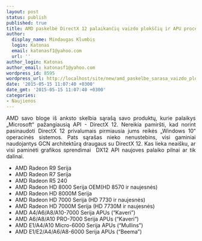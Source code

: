 ```yaml
---
layout: post
status: publish
published: true
title: AMD paskelbė DirectX 12 palaikančių vaizdo plokščių ir APU procesorių sąrašą
author:
  display_name: Mindaugas Klumbis
  login: Katonas
  email: katonasf1@yahoo.com
  url: ''
author_login: Katonas
author_email: katonasf1@yahoo.com
wordpress_id: 8595
wordpress_url: http://localhost/site/new/amd_paskelbe_sarasa_vaizdo_ploksciu_ir_apu_procesoriu_palaikanciu_directx_12/
date: '2015-05-15 11:07:40 +0300'
date_gmt: '2015-05-15 11:07:40 +0300'
categories:
- Naujienos
---
```

<p style="text-align: justify;">
	AMD savo bloge i&scaron; anksto skelbia sąra&scaron;ą savo produktų, kurie palaikys &bdquo;Microsoft&ldquo; pažangiausią API - DirectX 12. Nereikia pamir&scaron;ti, kad norint pasinaudoti DirectX 12 privalumais pirmiausia jums reikės &bdquo;Windows 10&ldquo; operacinės sistemos. Pats sąra&scaron;as nieko nenustebins, visi gaminiai naudojantys GCN architektūrą draugaus su DirectX 12. Kas lieka neai&scaron;ku, ar visi paminėti grafikos sprendimai &nbsp;DX12 API naujoves palaiko pilnai ar tik dalinai.</p>
<ul>
<li>
		AMD Radeon R9 Serija</li>
<li>
		AMD Radeon R7 Serija</li>
<li>
		AMD Radeon R5 240</li>
<li>
		AMD Radeon HD 8000 Serija OEM(HD 8570 ir naujesnės)</li>
<li>
		AMD Radeon HD 8000M Serija</li>
<li>
		AMD Radeon HD 7000 Serija (HD 7730 ir naujesnės)</li>
<li>
		AMD Radeon HD 7000M Serija (HD 7730M ir naujesnės)</li>
<li>
		AMD A4/A6/A8/A10-7000 Serija APUs (&ldquo;Kaveri&rdquo;)</li>
<li>
		AMD A6/A8/A10 PRO-7000 Serija APUs (&ldquo;Kaveri&rdquo;)</li>
<li>
		AMD E1/A4/A10 Micro-6000 Serija APUs (&ldquo;Mullins&rdquo;)</li>
<li>
		AMD E1/E2/A4/A6/A8-6000 Serija APUs (&ldquo;Beema&rdquo;)</li>
</ul>
